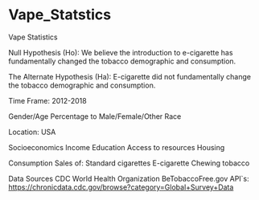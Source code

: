 # Vape_Statstics  

Vape Statistics

Null Hypothesis (Ho): 
We believe the introduction to e-cigarette has fundamentally changed the tobacco demographic and consumption.

The Alternate Hypothesis (Ha):
E-cigarette did not fundamentally change the tobacco demographic and consumption.


Time Frame: 2012-2018

Gender/Age
	Percentage to Male/Female/Other
  Race 
  
Location: USA 

Socioeconomics
	Income 
	Education
	Access to resources 
	Housing 

Consumption 
	Sales of:
Standard cigarettes 
E-cigarette
Chewing tobacco 

Data Sources 
	CDC
	World Health Organization 
BeTobaccoFree.gov 
API`s:
https://chronicdata.cdc.gov/browse?category=Global+Survey+Data

